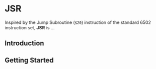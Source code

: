 # JSR
Inspired by the Jump Subroutine (`$20`) instruction of the standard 6502 instruction set, **JSR** is ...

## Introduction

## Getting Started

